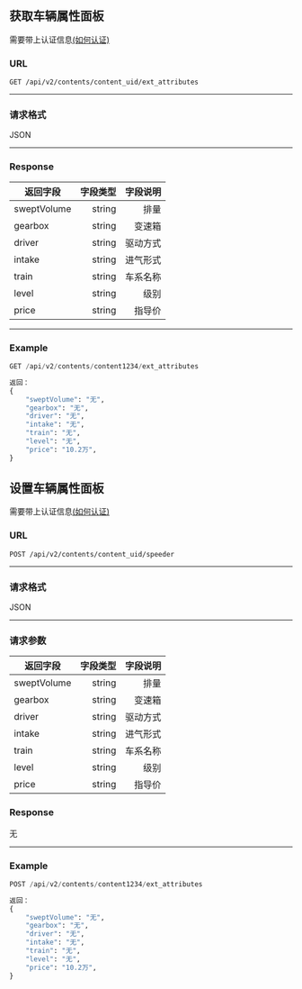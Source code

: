 ## 获取车辆属性面板
需要带上认证信息[(如何认证)](https://gitlab.com/gizmotech/Doc/wikis/signature)

### URL
`GET /api/v2/contents/content_uid/ext_attributes`

-----

### 请求格式
JSON

-----

### Response
返回字段        | 字段类型 |字段说明 | 
--------------|-----:| ----:|
sweptVolume   | string |排量 |
gearbox   |string |变速箱 |
driver   |string |驱动方式 |
intake   |string |进气形式|
train   |string |车系名称 |
level   |string |级别 |
price   |string |指导价 |


-----

### Example
```python
GET /api/v2/contents/content1234/ext_attributes

返回：
{
    "sweptVolume": "无",
    "gearbox": "无",
    "driver": "无",
    "intake": "无",
    "train": "无",
    "level": "无",
    "price": "10.2万",
}
```

## 设置车辆属性面板
需要带上认证信息[(如何认证)](https://gitlab.com/gizmotech/Doc/wikis/signature)

### URL
`POST /api/v2/contents/content_uid/speeder`

-----

### 请求格式
JSON

--------

### 请求参数
返回字段        | 字段类型 |字段说明 | 
--------------|-----:| ----:|
sweptVolume   | string |排量 |
gearbox   |string |变速箱 |
driver   |string |驱动方式 |
intake   |string |进气形式|
train   |string |车系名称 |
level   |string |级别 |
price   |string |指导价 |

### Response
无

-----

### Example
```python
POST /api/v2/contents/content1234/ext_attributes

返回：
{
    "sweptVolume": "无",
    "gearbox": "无",
    "driver": "无",
    "intake": "无",
    "train": "无",
    "level": "无",
    "price": "10.2万",
}
```

